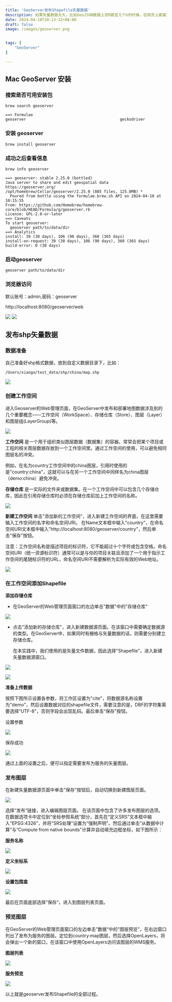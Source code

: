 ```yaml
---
title: 'GeoServer发布Shapefile矢量数据'
description: 如果矢量数据太大，比如GeoJSON数据上百M甚至几个G的时候，在网页上直接加载方式显然不合理，包括数据请求，交互等都不友好；所以可以通过GeoServer将矢量数据发布为服务加载
date: 2024-04-10T10:13:32+08:00
draft: false
image: /images/geoserver.png


tags: [
    "GeoServer"
]

---
```



## Mac GeoServer 安装

### 搜索是否可用安装包
```
brew search geoserver

==> Formulae
geoserver                                         geckodriver
```
### 安装 geoserver
```
brew install geoserver
```
### 成功之后查看信息
```
brew info geoserver

==> geoserver: stable 2.25.0 (bottled)
Java server to share and edit geospatial data
https://geoserver.org/
/opt/homebrew/Cellar/geoserver/2.25.0 (885 files, 125.0MB) *
  Poured from bottle using the formulae.brew.sh API on 2024-04-10 at 10:15:55
From: https://github.com/Homebrew/homebrew-core/blob/HEAD/Formula/g/geoserver.rb
License: GPL-2.0-or-later
==> Caveats
To start geoserver:
  geoserver path/to/data/dir
==> Analytics
install: 39 (30 days), 106 (90 days), 360 (365 days)
install-on-request: 39 (30 days), 106 (90 days), 360 (365 days)
build-error: 0 (30 days)
```
### 启动geoserver
```
geoserver path/to/data/dir
```
### 浏览器访问

默认账号：admin,密码：geoserver

http://localhost:8080/geoserver/web

![](/images/geoserver-web.png)
![](/images/geoserver-web0.png)

## 发布shp矢量数据
### 数据准备

自己准备好shp格式数据，放到自定义数据目录下，比如：

```
/Users/xiaogu/test_data/shp/china/map.shp
```
![](/images/geoserver-web1.png)

### 创建工作空间

进入Geoserver的Web管理页面，在GeoServer中发布和部署地图数据涉及到的几个重要概念——工作空间（WorkSpace）、存储仓库（Store）、图层（Layer）和图层组(LayerGroup)等。

![](/images/geoserver-web2.png)

**工作空间** 是一个用于组织类似图层数据（数据集）的容器。常常会把某个项目或工程的相关图层数据存放到一个工作空间里。通过工作空间的使用，可以避免相同图层名的冲突。

例如，在名为country工作空间中的china图层，引用时使用的是"country:china"，这就可以与在另一个工作空间中同样名为china图层（demo:china）避免冲突。

**存储仓库** 是一实际的文件夹或数据集。在一个工作空间中可以包含几个存储仓库，因此在引用存储仓库时必须在存储仓库前加上工作空间的名称。

![](/images/geoserver-web3.png)

**新建工作空间** 单击"添加新的工作空间"，进入新建工作空间的界面，在这里需要输入工作空间的名字和命名空间URI。
在Name文本框中输入"country"，在命名空间URI文本框中输入"http://localhost:8080/geoserver/country"，然后单击"保存"按钮。

注意：工作空间名称是描述项目的标识符，它不能超过十个字符或包含空格。命名空间URI（统一资源标识符）通常可以是与你的项目关联且添加了一个用于指示工作空间的尾随标识符的URL，命名空间URI不需要解析为实际有效的Web地址。

![](/images/geoserver-web4.png)

### 在工作空间添加Shapefile

**添加存储仓库**

* 在GeoServer的Web管理页面窗口的左边单击"数据"中的"存储仓库"

![](/images/geoserver-web5.png)

* 点击"添加新的存储仓库"，进入新建数据源页面。在该窗口中需要确定数据源的类型。在GeoServer中，如果同时有栅格与矢量数据的话，则需要分别建立存储仓库。

   在本实践中，我们使用的是矢量文件数据，因此选择"Shapefile"，进入新建矢量数据源窗口。

![](/images/geoserver-web6.png)

![](/images/geoserver-web7.png)

**准备上传数据**

按照下图所示设置各参数，将工作区设置为"cite"，将数据源名称设置为"demo"，然后设置数据对应的shapefile文件，需要注意的是，DBF的字符集需要选择“UTF-8”，否则字段会出现乱码。最后单击“保存”按钮。

设置参数

![](/images/geoserver-web8.png)

保存成功

![](/images/geoserver-web9.png)

通过上面的设置之后，便可以指定需要发布为服务的矢量图层。

### 发布图层

在新建矢量数据源页面中单击"保存"按钮后，自动切换到新建图层页面。

![](/images/geoserver-web10.png)

选择“发布”链接，进入编辑图层页面。
在该页面中包含了许多发布图层的选项。在数据选项卡中定位到“坐标参照系统”部分，首先在“定义SRS”文本框中输入“EPSG:4326”，并将“SRS处理”设置为“强制声明”。然后通过单击“从数据中计算”与“Compute from native bounds"计算并自动填充边框坐标，如下图所示：

**服务名称**

![](/images/geoserver-web11.png)

**定义坐标系**

![](/images/geoserver-web12.png)

**设置包围盒**

![](/images/geoserver-web13.png)

最后在页面底部选择”保存“，进入到图层列表页面。

### 预览图层

在GeoServer的Web管理页面窗口的左边单击”数据“中的"图层预览"，在右边窗口列出了发布为服务的图层。定位到country:map图层，然后选择OpenLayers，将会弹出一个新的窗口，在该窗口中使用OpenLayers访问该图层的WMS服务。

**图层列表**

![](/images/geoserver-web14.png)

**服务预览**

![](/images/geoserver-web15.png)

以上就是geoserver发布Shapefile的全部过程。